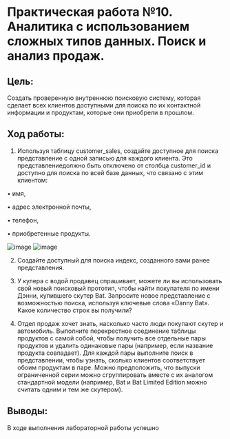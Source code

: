 # Практическая работа №10. Аналитика с использованием сложных типов данных. Поиск и анализ продаж.

## Цель:
Создать проверенную внутреннюю поисковую систему, которая сделает всех клиентов доступными для поиска по их контактной информации и продуктам, которые они приобрели в прошлом.

## Ход работы:
1. Используя таблицу customer_sales, создайте доступное для поиска представление с одной записью для каждого клиента. Это представлениедолжно быть отключено от столбца customer_id и доступно для поиска по всей базе данных, что связано с этим клиентом:

• имя,

• адрес электронной почты,

• телефон,

• приобретенные продукты.

![image](https://github.com/user-attachments/assets/8aade679-50e9-40e4-be50-1e952e7e1c77)
![image](https://github.com/user-attachments/assets/a1776938-f471-4ec5-b780-08f0dac237d6)

2. Создайте доступный для поиска индекс, созданного вами ранее представления.


3. У кулера с водой продавец спрашивает, можете ли вы использовать свой новый поисковый прототип, чтобы найти покупателя по имени Дэнни, купившего скутер Bat. Запросите новое представление с возможностью поиска, используя ключевые слова «Danny Bat». Какое количество строк вы получили?


4. Отдел продаж хочет знать, насколько часто люди покупают скутер и автомобиль. Выполните перекрестное соединение таблицы продуктов с самой собой, чтобы получить все отдельные пары продуктов и удалить одинаковые пары (например, если название продукта совпадает). Для каждой пары выполните поиск в представлении, чтобы узнать, сколько клиентов соответствует обоим продуктам в паре. Можно предположить, что выпуски ограниченной серии можно сгруппировать вместе с их аналогом стандартной модели (например, Bat и Bat Limited Edition можно считать одним и тем же скутером).

## Выводы:
В ходе выполнения лабораторной работы успешно
